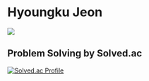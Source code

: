 # Hyoungku Jeon
 <a href="https://www.linkedin.com/in/hyoungku-jeon-479975247/" target="_blank"><img src="https://img.shields.io/badge/LinkedIn-#0A66C2?style=flat-square&logo=LinkedIn&logoColor=white"/></a>


## Problem Solving by Solved.ac 
[![Solved.ac Profile](http://mazassumnida.wtf/api/v2/generate_badge?boj=zayunsna)](https://solved.ac/zayunsna/)<br>
